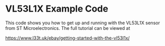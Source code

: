 # VL53L1X Example Code

This code shows you how to get up and running with the VL53L1X sensor from ST Microelectronics.
The full tutorial can be viewed at

https://www.l33t.uk/ebay/getting-started-with-the-vl53l1x/
